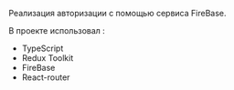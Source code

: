 Реализация авторизации с помощью сервиса FireBase.

В проекте использовал :
 - TypeScript
 - Redux Toolkit
 - FireBase
 - React-router
